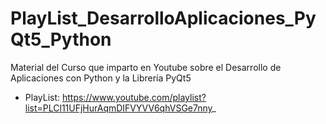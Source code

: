 # PlayList_DesarrolloAplicaciones_PyQt5_Python

Material del Curso que imparto en Youtube sobre el Desarrollo de Aplicaciones con Python y la Librería PyQt5

* PlayList: https://www.youtube.com/playlist?list=PLCl11UFjHurAqmDIFVYVV6qhVSGe7nny_
